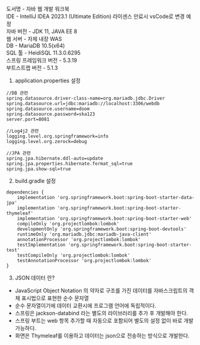 도서명 - 자바 웹 개발 워크북  
IDE - IntelliJ IDEA 2023.1 (Ultimate Edition) 라이센스 만료시 vsCode로 변경 예정   
자바 버전 - JDK 11, JAVA EE 8  
웹 서버 - 자체 내장 WAS   
DB - MariaDB 10.5(x64)  
SQL 툴 - HeidiSQL 11.3.0.6295  
스프링 프레임워크 버전 - 5.3.19  
부트스트랩 버전 - 5.1.3  

1. application.properties 설정
```
//DB 관련
spring.datasource.driver-class-name=org.mariadb.jdbc.Driver
spring.datasource.url=jdbc:mariadb://localhost:3306/webdb
spring.datasource.username=doom
spring.datasource.password=ska123
server.port=8081

//Log4j2 관련
logging.level.org.springframework=info
logging.level.org.zerock=debug

//JPA 관련
spring.jpa.hibernate.ddl-auto=update
spring.jpa.properties.hibernate.format_sql=true
spring.jpa.show-sql=true
```
2. build.gradle 설정
```
dependencies {
	implementation 'org.springframework.boot:spring-boot-starter-data-jpa'
	implementation 'org.springframework.boot:spring-boot-starter-thymeleaf'
	implementation 'org.springframework.boot:spring-boot-starter-web'
	compileOnly 'org.projectlombok:lombok'
	developmentOnly 'org.springframework.boot:spring-boot-devtools'
	runtimeOnly 'org.mariadb.jdbc:mariadb-java-client'
	annotationProcessor 'org.projectlombok:lombok'
	testImplementation 'org.springframework.boot:spring-boot-starter-test'
	testCompileOnly 'org.projectlombok:lombok'
	testAnnotationProcessor 'org.projectlombok:lombok'
}
```
3. JSON 데이터 란?
  * JavaScript Object Notation 의 약자로 구조를 가진 데이터를 자바스크립트의 객체 표시법으로 표현한 순수 문자열 
  * 순수 문자열이기에 데이터 교환시에 프로그램 언어에 독립적이다.
  * 스프링은 jackson-databind 라는 별도의 라이브러리를 추가 후 개발해야 한다.
  * 스프링 부트는 web 항목 추가할 때 자동으로 포함되어 별도의 설정 없이 바로 개발 가능하다.
  * 화면은 Thymeleaf를 이용하고 데이터는 json으로 전송하는 방식으로 개발한다.
